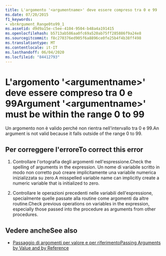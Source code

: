 ```yaml
---
title: L'argomento '<argumentname>' deve essere compreso tra 0 e 99
ms.date: 07/20/2015
f1_keywords:
- vbrArgument_Range0to99_1
ms.assetid: d9d9a15e-c5ee-4104-9504-b48a4a191415
ms.openlocfilehash: b5713ab586aa0fc69a520ab75ff285886f9a24e8
ms.sourcegitcommit: f8c270376ed905f6a8896ce0fe25b4f4b38ff498
ms.translationtype: MT
ms.contentlocale: it-IT
ms.lasthandoff: 06/04/2020
ms.locfileid: "84412793"
---
```

# <a name="argument-argumentname-must-be-within-the-range-0-to-99"></a><span data-ttu-id="6fb91-102">L'argomento '\<argumentname>' deve essere compreso tra 0 e 99</span><span class="sxs-lookup"><span data-stu-id="6fb91-102">Argument '\<argumentname>' must be within the range 0 to 99</span></span>
<span data-ttu-id="6fb91-103">Un argomento non è valido perché non rientra nell'intervallo tra 0 e 99.</span><span class="sxs-lookup"><span data-stu-id="6fb91-103">An argument is not valid because it falls outside of the range 0 to 99.</span></span>  
  
## <a name="to-correct-this-error"></a><span data-ttu-id="6fb91-104">Per correggere l'errore</span><span class="sxs-lookup"><span data-stu-id="6fb91-104">To correct this error</span></span>  
  
1. <span data-ttu-id="6fb91-105">Controllare l'ortografia degli argomenti nell'espressione.</span><span class="sxs-lookup"><span data-stu-id="6fb91-105">Check the spelling of arguments in the expression.</span></span> <span data-ttu-id="6fb91-106">Un nome di variabile scritto in modo non corretto può creare implicitamente una variabile numerica inizializzata su zero.</span><span class="sxs-lookup"><span data-stu-id="6fb91-106">A misspelled variable name can implicitly create a numeric variable that is initialized to zero.</span></span>  
  
2. <span data-ttu-id="6fb91-107">Controllare le operazioni precedenti nelle variabili dell'espressione, specialmente quelle passate alla routine come argomenti da altre routine.</span><span class="sxs-lookup"><span data-stu-id="6fb91-107">Check previous operations on variables in the expression, especially those passed into the procedure as arguments from other procedures.</span></span>  
  
## <a name="see-also"></a><span data-ttu-id="6fb91-108">Vedere anche</span><span class="sxs-lookup"><span data-stu-id="6fb91-108">See also</span></span>

- [<span data-ttu-id="6fb91-109">Passaggio di argomenti per valore e per riferimento</span><span class="sxs-lookup"><span data-stu-id="6fb91-109">Passing Arguments by Value and by Reference</span></span>](../programming-guide/language-features/procedures/passing-arguments-by-value-and-by-reference.md)

